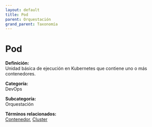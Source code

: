 ```yaml
---
layout: default
title: Pod
parent: Orquestación
grand_parent: Taxonomía
---
```


# Pod

**Definición:**  
Unidad básica de ejecución en Kubernetes que contiene uno o más contenedores.

**Categoría:**  
DevOps

**Subcategoría:**  
Orquestación

**Términos relacionados:**  
[Contenedor](https://maleniski.github.io/diccionario-angl-tec-mx/docs/taxonomia/devops/orquestación/contenedor.html), [Cluster](https://maleniski.github.io/diccionario-angl-tec-mx/docs/taxonomia/devops/orquestación/cluster.html)
